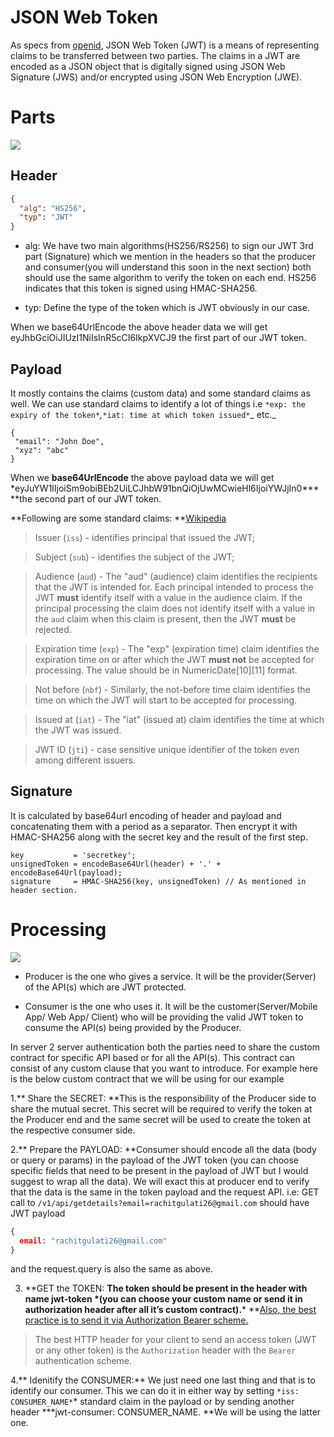 # JSON Web Token

As specs from [openid](https://openid.net/specs/draft-jones-json-web-token-07.html), JSON Web Token (JWT) is a means of representing claims to be transferred between two parties. The claims in a JWT are encoded as a JSON object that is digitally signed using JSON Web Signature (JWS) and/or encrypted using JSON Web Encryption (JWE).

# Parts

![](https://cdn-images-1.medium.com/max/1600/1*0SEbHdFcVpaejejGA-1DDw.png)

## Header

```json
{
  "alg": "HS256",
  "typ": "JWT"
}
```

* alg: We have two main algorithms(HS256/RS256) to sign our JWT 3rd part (Signature) which we mention in the headers so that the producer and consumer(you will understand this soon in the next section) both should use the same algorithm to verify the token on each end. HS256 indicates that this token is signed using HMAC-SHA256.

- typ: Define the type of the token which is JWT obviously in our case.

When we base64UrlEncode the above header data we will get eyJhbGciOiJIUzI1NiIsInR5cCI6IkpXVCJ9 the first part of our JWT token.

## Payload

It mostly contains the claims (custom data) and some standard claims as well. We can use standard claims to identify a lot of things i.e `*exp: the expiry of the token*`_,_`*iat: time at which token issued*`_ etc._

```
{
 "email": "John Doe",
 "xyz": "abc"
}
```

When we **base64UrlEncode** the above payload data we will get \*eyJuYW1lIjoiSm9obiBEb2UiLCJhbW91bnQiOjUwMCwieHl6IjoiYWJjIn0**\* **the second part of our JWT token.

**Following are some standard claims: **[Wikipedia](https://en.wikipedia.org/wiki/JSON_Web_Token#Standard_fields)

> Issuer (`iss`) - identifies principal that issued the JWT;

> Subject (`sub`) - identifies the subject of the JWT;

> Audience (`aud`) - The "aud" (audience) claim identifies the recipients that the JWT is intended for. Each principal intended to process the JWT **must** identify itself with a value in the audience claim. If the principal processing the claim does not identify itself with a value in the `aud` claim when this claim is present, then the JWT **must** be rejected.

> Expiration time (`exp`) - The "exp" (expiration time) claim identifies the expiration time on or after which the JWT **must not** be accepted for processing. The value should be in NumericDate[10][11] format.

> Not before (`nbf`) - Similarly, the not-before time claim identifies the time on which the JWT will start to be accepted for processing.

> Issued at (`iat`) - The "iat" (issued at) claim identifies the time at which the JWT was issued.

> JWT ID (`jti`) - case sensitive unique identifier of the token even among different issuers.

## Signature

It is calculated by base64url encoding of header and payload and concatenating them with a period as a separator. Then encrypt it with HMAC-SHA256 along with the secret key and the result of the first step.

```
key           = 'secretkey';
unsignedToken = encodeBase64Url(header) + '.' + encodeBase64Url(payload);
signature     = HMAC-SHA256(key, unsignedToken) // As mentioned in header section.
```

# Processing

![](https://cdn-images-1.medium.com/max/1600/1*44waelPu4JvYALzkvoh8zw.png)

* Producer is the one who gives a service. It will be the provider(Server) of the API(s) which are JWT protected.

* Consumer is the one who uses it. It will be the customer(Server/Mobile App/ Web App/ Client) who will be providing the valid JWT token to consume the API(s) being provided by the Producer.

In server 2 server authentication both the parties need to share the custom contract for specific API based or for all the API(s). This contract can consist of any custom clause that you want to introduce. For example here is the below custom contract that we will be using for our example

1.** Share the SECRET: **This is the responsibility of the Producer side to share the mutual secret. This secret will be required to verify the token at the Producer end and the same secret will be used to create the token at the respective consumer side.

2.** Prepare the PAYLOAD: **Consumer should encode all the data (body or query or params) in the payload of the JWT token (you can choose specific fields that need to be present in the payload of JWT but I would suggest to wrap all the data). We will exact this at producer end to verify that the data is the same in the token payload and the request API.
i.e: GET call to `/v1/api/getdetails?email=rachitgulati26@gmail.com` should have JWT payload

```json
{
  email: "rachitgulati26@gmail.com"
}
```

and the request.query is also the same as above.

3. **GET the TOKEN: **The token should be present in the header with name **jwt-token \***(you can choose your custom name or send it in authorization header after all it’s custom contract).**\* **[Also, the best practice is to send it via Authorization Bearer scheme.](https://stackoverflow.com/questions/33265812/best-http-authorization-header-type-for-jwt)

> The best HTTP header for your client to send an access token (JWT or any other token) is the `Authorization` header with the `Bearer` authentication scheme.

4.** Idenitify the CONSUMER:** We just need one last thing and that is to identify our consumer. This we can do it in either way by setting `*iss: CONSUMER_NAME*`\* standard claim in the payload or by sending another header **\*jwt-consumer: CONSUMER_NAME. **We will be using the latter one.

